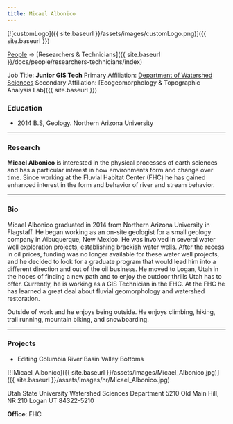 ```yaml
---
title: Micael Albonico
---
```


[![customLogo]({{ site.baseurl }}/assets/images/customLogo.png)]({{ site.baseurl }})

[People]({{site.baseurl}}/people/index) -> [Researchers & Technicians]({{ site.baseurl }}/docs/people/researchers-technicians/index)

Job Title: **Junior GIS Tech**
Primary Affiliation: [Department of Watershed Sciences](http://qcnr.usu.edu/wats/)
Secondary Affiliation: [Ecogeomorphology & Topographic Analysis Lab]({{ site.baseurl }})

### Education

- 2014 B.S, Geology. Northern Arizona University

------

### Research

**Micael Albonico** is interested in the physical processes of earth sciences and has a particular interest in how environments form and change over time. Since working at the Fluvial Habitat Center (FHC) he has gained enhanced interest in the form and behavior of river and stream behavior.

------

### Bio

Micael Albonico graduated in 2014 from Northern Arizona University in Flagstaff. He began working as an on-site geologist for a small geology company in Albuquerque, New Mexico. He was involved in several water well exploration projects, establishing brackish water wells. After the recess in oil prices, funding was no longer available for these water well projects, and he decided to look for a graduate program that would lead him into a different direction and out of the oil business. He moved to Logan, Utah in the hopes of finding a new path and to enjoy the outdoor thrills Utah has to offer. Currently, he is working as a GIS Technician in the FHC. At the FHC he has learned a great deal about fluvial geomorphology and watershed restoration.  

Outside of work and he enjoys being outside. He enjoys climbing, hiking, trail running, mountain biking, and snowboarding.

------

### Projects

- Editing Columbia River Basin Valley Bottoms

[![Micael_Albonico]({{ site.baseurl }}/assets/images/Micael_Albonico.jpg)]({{ site.baseurl }}/assets/images/hr/Micael_Albonico.jpg)

Utah State University
Watershed Sciences Department
5210 Old Main Hill, NR 210
Logan UT 84322-5210

**Office**:  FHC